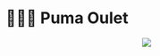 # 👨🏻‍💻 Puma Oulet 
<p align="center">
  <a href="https://jul1alcaraz.netlify.app/">
<img src="https://i.imgur.com/fonwDva.png">
    </a>
</p>
